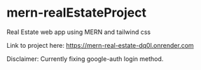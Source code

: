 # mern-realEstateProject
Real Estate web app using MERN and tailwind css

Link to project here: https://mern-real-estate-dq0l.onrender.com

Disclaimer: Currently fixing google-auth login method.
